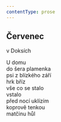 ```yaml
---
contentType: prose
---
```


## Červenec

v Doksích

U domu  
do šera plamenka  
psi z blízkého září  
hrk bříz  
vše co se stalo  
vstalo  
před nocí uklízím  
koprově tenkou  
matčinu hůl
